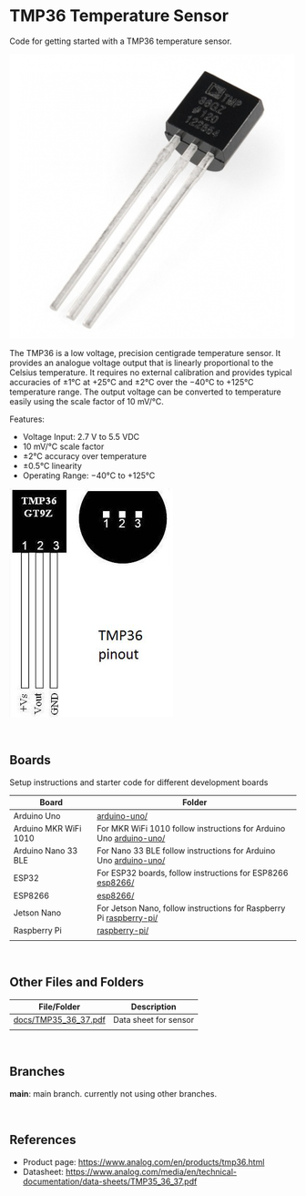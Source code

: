 # TMP36 Temperature Sensor

Code for getting started with a TMP36 temperature sensor.

![sensor](assets/tmp36-temperature-sensor-500x500.jpg)

The TMP36 is a low voltage, precision centigrade temperature sensor. It provides an analogue voltage output that is linearly proportional to the Celsius temperature. It requires no external calibration and provides typical accuracies of ±1°C at +25°C and ±2°C over the −40°C to +125°C temperature range. The output voltage can be converted to temperature easily using the scale factor of 10 mV/°C.

Features:

- Voltage Input: 2.7 V to 5.5 VDC
- 10 mV/°C scale factor
- ±2°C accuracy over temperature
- ±0.5°C linearity
- Operating Range: −40°C to +125°C

![sensor pinout](assets/tmp36-pinout.jpg)

<br />

## Boards

Setup instructions and starter code for different development boards

| Board | Folder |
| --- | --- |
| Arduino Uno | [arduino-uno/](arduino-uno/) |
| Arduino MKR WiFi 1010 | For MKR WiFi 1010 follow instructions for Arduino Uno [arduino-uno/](arduino-uno/) |
| Arduino Nano 33 BLE | For Nano 33 BLE follow instructions for Arduino Uno [arduino-uno/](arduino-uno/) |
| ESP32 | For ESP32 boards, follow instructions for ESP8266 [esp8266/](esp8266/) |
| ESP8266 | [esp8266/](esp8266/) |
| Jetson Nano | For Jetson Nano, follow instructions for Raspberry Pi [raspberry-pi/](raspberry-pi/) |
| Raspberry Pi | [raspberry-pi/](raspberry-pi/) |
|  |  |

<br />

## Other Files and Folders

| File/Folder | Description |
|--- | --- |
| [docs/TMP35_36_37.pdf](docs/TMP35_36_37.pdf) | Data sheet for sensor |
|  |  |

<br />

## Branches

**main**: main branch. currently not using other branches.

<br />

## References

- Product page: https://www.analog.com/en/products/tmp36.html
- Datasheet: https://www.analog.com/media/en/technical-documentation/data-sheets/TMP35_36_37.pdf
